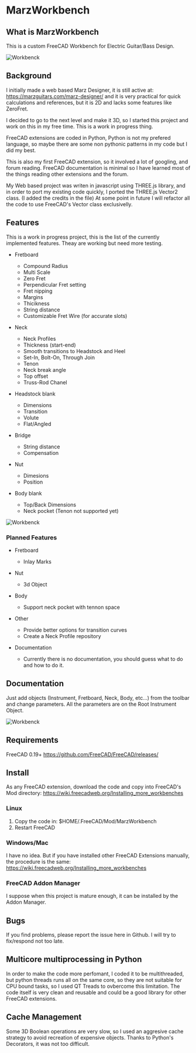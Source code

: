 # MarzWorkbench

## What is MarzWorkbench

This is a custom FreeCAD Workbench for Electric Guitar/Bass Design.

![Workbenck](https://github.com/mnesarco/MarzWorkbench/blob/master/docs/images/anim.gif)

## Background

I initially made a web based Marz Designer, it is still active at: https://marzguitars.com/marz-designer/
and it is very practical for quick calculations and references, but it is 2D and lacks some features like ZeroFret.

I decided to go to the next level and make it 3D, so I started this project and work on this in my free time. This is a work in progress thing.

FreeCAD extensions are coded in Python, Python is not my prefered language, so maybe there are some non pythonic patterns in my code but I did my best.

This is also my first FreeCAD extension, so it involved a lot of googling, and forum reading. FreeCAD documentation is minimal so I have learned most of the things reading other extensions and the forum.

My Web based project was writen in javascript using THREE.js library, and in order to port my existing code quickly, I ported the THREE.js Vector2 class. (I added the credits in the file) At some point in future I will refactor all the code to use FreeCAD's Vector class exclusivelly.

## Features

This is a work in progress project, this is the list of the currently implemented features. Theay are working but need more testing.

* Fretboard
  * Compound Radius
  * Multi Scale
  * Zero Fret
  * Perpendicular Fret setting
  * Fret nipping
  * Margins
  * Thicikness
  * String distance
  * Customizable Fret Wire (for accurate slots)

* Neck
  * Neck Profiles
  * Thickness (start-end)
  * Smooth transitions to Headstock and Heel
  * Set-In, Bolt-On, Through Join
  * Tenon
  * Neck break angle
  * Top offset
  * Truss-Rod Chanel

* Headstock blank
  * Dimensions
  * Transition
  * Volute
  * Flat/Angled

* Bridge
  * String distance
  * Compensation

* Nut
  * Dimesions
  * Position

* Body blank
  * Top/Back Dimensions
  * Neck pocket (Tenon not supported yet)


![Workbenck](https://github.com/mnesarco/MarzWorkbench/blob/master/docs/images/parameters.png)

### Planned Features

* Fretboard
  * Inlay Marks

* Nut
  * 3d Object

* Body
  * Support neck pocket with tennon space

* Other
  * Provide better options for transition curves
  * Create a Neck Profile repository

* Documentation
  * Currently there is no documentation, you should guess what to do and how to do it.

## Documentation

Just add objects (Instrument, Fretboard, Neck, Body, etc...) from the toolbar and change parameters. All the parameters are on the Root Instrument Object. 


![Workbenck](https://github.com/mnesarco/MarzWorkbench/blob/master/docs/images/toolbar.png)

## Requirements

FreeCAD 0.19+
https://github.com/FreeCAD/FreeCAD/releases/

## Install

As any FreeCAD extension, download the code and copy into FreeCAD's Mod directory: https://wiki.freecadweb.org/Installing_more_workbenches

### Linux

1. Copy the code in: $HOME/.FreeCAD/Mod/MarzWorkbench
2. Restart FreeCAD

### Windows/Mac

I have no idea. But if you have installed other FreeCAD Extensions manually, the procedure is the same: https://wiki.freecadweb.org/Installing_more_workbenches

### FreeCAD Addon Manager

I suppose when this project is mature enough, it can be installed by the Addon Manager.

## Bugs

If you find problems, please report the issue here in Github. I will try to fix/respond not too late.

## Multicore multiprocessing in Python

In order to make the code more perfomant, I coded it to be multithreaded, but python threads runs all on the same core, so they are not suitable for CPU bound tasks, so I used QT Treads to ovbercome this limitation. The code itself is very clean and reusable and could be a good library for other FreeCAD extensions.

## Cache Management

Some 3D Boolean operations are very slow, so I used an aggresive cache strategy to avoid recreation of expensive objects. Thanks to Python's Decorators, it was not too difficult.